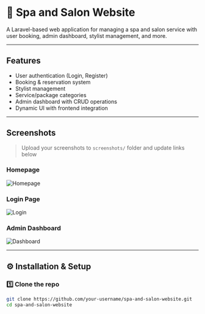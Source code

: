 # 💈 Spa and Salon Website

A Laravel-based web application for managing a spa and salon service with user booking, admin dashboard, stylist management, and more.

---

##  Features

-  User authentication (Login, Register)
-  Booking & reservation system
-  Stylist management
-  Service/package categories
-  Admin dashboard with CRUD operations
-  Dynamic UI with frontend integration

---

##  Screenshots

> Upload your screenshots to `screenshots/` folder and update links below

###  Homepage
![Homepage](screenshots/homepage.png)

###  Login Page
![Login](screenshots/login.png)

###  Admin Dashboard
![Dashboard](screenshots/dashboard.png)

---

## ⚙️ Installation & Setup

### 1️⃣ Clone the repo

```bash
git clone https://github.com/your-username/spa-and-salon-website.git
cd spa-and-salon-website
